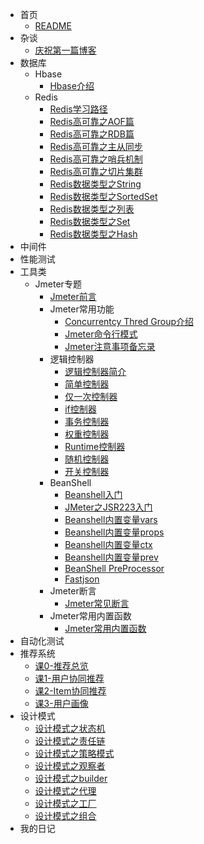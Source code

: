 * 首页
  * [README](README.md)
* 杂谈
  * [庆祝第一篇博客](杂谈/庆祝第一篇博客.md)
* 数据库
  * Hbase
    * [Hbase介绍](数据库/Hbase/Hbase介绍.md)
  * Redis
    * [Redis学习路径](数据库/Redis/Redis学习路径.md)
    * [Redis高可靠之AOF篇](数据库/Redis/Redis高可靠之AOF篇.md)
    * [Redis高可靠之RDB篇](数据库/Redis/Redis高可靠之RDB篇.md)
    * [Redis高可靠之主从同步](数据库/Redis/Redis高可靠之主从同步.md)
    * [Redis高可靠之哨兵机制](数据库/Redis/Redis高可靠之哨兵机制.md)
    * [Redis高可靠之切片集群](数据库/Redis/Redis高可靠之切片集群.md)
    * [Redis数据类型之String](数据库/Redis/Redis数据类型之String.md)
    * [Redis数据类型之SortedSet](数据库/Redis/Redis数据类型之SortedSet.md)
    * [Redis数据类型之列表](数据库/Redis/Redis数据类型之列表.md)
    * [Redis数据类型之Set](数据库/Redis/Redis数据类型之Set.md)
    * [Redis数据类型之Hash](数据库/Redis/Redis数据类型之Hash.md)
* 中间件
* 性能测试
* 工具类
  * Jmeter专题
    * [Jmeter前言](工具类/Jmeter专题/Jmeter前言.md)
    * Jmeter常用功能
      * [Concurrentcy Thred Group介绍](工具类/Jmeter专题/Jmeter常用功能/Concurrency%20Thread%20Group介绍.md)
      * [Jmeter命令行模式](工具类/Jmeter专题/Jmeter常用功能/Jmeter命令行模式.md)
      * [Jmeter注意事项备忘录](工具类/Jmeter专题/Jmeter常用功能/Jmeter注意事项备忘录.md)
    * 逻辑控制器 
      * [逻辑控制器简介](工具类/Jmeter专题/逻辑控制器/简介.md)
      * [简单控制器](工具类/Jmeter专题/逻辑控制器/简单控制器.md)
      * [仅一次控制器](工具类/Jmeter专题/逻辑控制器/仅一次控制器.md)
      * [if控制器](工具类/Jmeter专题/逻辑控制器/if控制器.md)
      * [事务控制器](工具类/Jmeter专题/逻辑控制器/事务控制器.md)
      * [权重控制器](工具类/Jmeter专题/逻辑控制器/权重控制器.md)
      * [Runtime控制器](工具类/Jmeter专题/逻辑控制器/Runtime控制器.md)
      * [随机控制器](工具类/Jmeter专题/逻辑控制器/随机控制器.md)
      * [开关控制器](工具类/Jmeter专题/逻辑控制器/开关控制器.md)
    * BeanShell
      * [Beanshell入门](工具类/Jmeter专题/Beanshell专题/Beanshell入门.md)
      * [JMeter之JSR223入门](工具类/Jmeter专题/Beanshell专题/JMeter之JSR223入门.md)
      * [Beanshell内置变量vars](工具类/Jmeter专题/Beanshell专题/Beanshell内置变量vars.md)
      * [Beanshell内置变量props](工具类/Jmeter专题/Beanshell专题/Beanshell内置变量props.md)
      * [Beanshell内置变量ctx](工具类/Jmeter专题/Beanshell专题/Beanshell内置变量ctx.md)
      * [Beanshell内置变量prev](工具类/Jmeter专题/Beanshell专题/Beanshell内置变量prev.md)
      * [BeanShell PreProcessor](工具类/Jmeter专题/Beanshell专题/BeanShell%20PreProcessor.md)
      * [Fastjson](工具类/Jmeter专题/Beanshell专题/fastjson.md)
    * Jmeter断言
      * [Jmeter常见断言](工具类/Jmeter专题/Jmeter断言/Jmeter常见断言组件.md)
    * Jmeter常用内置函数
      * [Jmeter常用内置函数](工具类/Jmeter专题/Jmeter常用内置函数/Jmeter常用内置函数.md)
* 自动化测试
* 推荐系统
  * [课0-推荐总览](推荐系统/0推荐总览.md)
  * [课1-用户协同推荐](推荐系统/1用户协同推荐.md)
  * [课2-Item协同推荐](推荐系统/2Item协同推荐.md)
  * [课3-用户画像](推荐系统/3用户画像.md)
* 设计模式
  * [设计模式之状态机](设计模式/设计模式之状态机.md)
  * [设计模式之责任链](设计模式/设计模式之责任链.md)
  * [设计模式之策略模式](设计模式/设计模式之策略模式.md)
  * [设计模式之观察者](设计模式/设计模式之观察者.md)
  * [设计模式之builder](设计模式/设计模式之builder.md)
  * [设计模式之代理](设计模式/设计模式之代理.md)
  * [设计模式之工厂](设计模式/设计模式之工厂.md)
  * [设计模式之组合](设计模式/设计模式之组合模式.md)
* 我的日记
